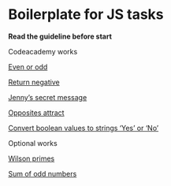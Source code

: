 # Boilerplate for JS tasks

**Read the guideline before start**

Codeacademy works

[Even or odd](https://www.codewars.com/kata/reviews/5425fedf430ca265ea00033e/groups/5d88e8fdb5700800019f820a)

[Return negative](https://www.codewars.com/kata/reviews/556b81de1f97c84309000179/groups/5d88e852a48580000133e2d9)

[Jenny’s secret message](https://www.codewars.com/kata/reviews/552253df667a8dbf76000447/groups/5d88ea09b5700800019f8223)

[Opposites attract ](https://www.codewars.com/kata/reviews/555086ff587c4e3a7e000095/groups/5d88ec51992aa40001803748)

[Convert boolean values to strings ‘Yes’ or ‘No’ ](https://www.codewars.com/kata/reviews/54a59ef00c96357db90000e9/groups/5d88ecbd992aa40001803755)

Optional works

[Wilson primes](https://github.com/mate-academy/js_task-wilson-primes/pull/54)

[Sum of odd numbers ](https://github.com/mate-academy/js_task-sum-of-odd/pull/51)


